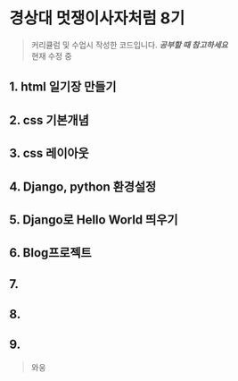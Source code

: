 # 경상대 멋쟁이사자처럼 8기
> 커리큘럼 및 수업시 작성한 코드입니다. ***공부할 때 참고하세요***  
> 현재 수정 중

## 1. html 일기장 만들기

## 2. css 기본개념

## 3. css 레이아웃

## 4. Django, python 환경설정

## 5. Django로 Hello World 띄우기

## 6. Blog프로젝트

## 7. 

## 8.

## 9.

> 와웅
